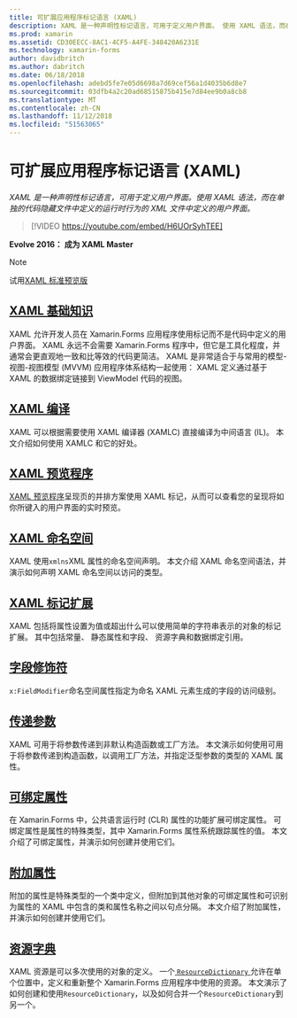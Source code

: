 ```yaml
---
title: 可扩展应用程序标记语言 (XAML)
description: XAML 是一种声明性标记语言，可用于定义用户界面。 使用 XAML 语法，而在单独的代码隐藏文件中定义的运行时行为的 XML 文件中定义的用户界面。
ms.prod: xamarin
ms.assetid: CD30EECC-8AC1-4CF5-A4FE-348420A6231E
ms.technology: xamarin-forms
author: davidbritch
ms.author: dabritch
ms.date: 06/18/2018
ms.openlocfilehash: adebd5fe7e05d6698a7d69cef56a1d4035b6d8e7
ms.sourcegitcommit: 03dfb4a2c20ad68515875b415e7d84ee9b0a8cb8
ms.translationtype: MT
ms.contentlocale: zh-CN
ms.lasthandoff: 11/12/2018
ms.locfileid: "51563065"
---
```

# <a name="extensible-application-markup-language-xaml"></a>可扩展应用程序标记语言 (XAML)

_XAML 是一种声明性标记语言，可用于定义用户界面。使用 XAML 语法，而在单独的代码隐藏文件中定义的运行时行为的 XML 文件中定义的用户界面。_

> [!VIDEO https://youtube.com/embed/H6UOrSyhTEE]

**Evolve 2016： 成为 XAML Master**

> [!NOTE]
> 试用[XAML 标准预览版](standard/index.md)

<a name="xaml" />

## <a name="xaml-basicsxaml-basicsindexmd"></a>[XAML 基础知识](xaml-basics/index.md)

XAML 允许开发人员在 Xamarin.Forms 应用程序使用标记而不是代码中定义的用户界面。 XAML 永远不会需要 Xamarin.Forms 程序中，但它是工具化程度，并通常会更直观地一致和比等效的代码更简洁。 XAML 是非常适合于与常用的模型-视图-视图模型 (MVVM) 应用程序体系结构一起使用： XAML 定义通过基于 XAML 的数据绑定链接到 ViewModel 代码的视图。

## <a name="xaml-compilationxamlcmd"></a>[XAML 编译](xamlc.md)

XAML 可以根据需要使用 XAML 编译器 (XAMLC) 直接编译为中间语言 (IL)。 本文介绍如何使用 XAMLC 和它的好处。

## <a name="xaml-previewerxaml-previewermd"></a>[XAML 预览程序](xaml-previewer.md)

[XAML 预览程序](~/xamarin-forms/xaml/xaml-previewer.md)呈现页的并排方案使用 XAML 标记，从而可以查看您的呈现将如你所键入的用户界面的实时预览。

## <a name="xaml-namespacesnamespacesmd"></a>[XAML 命名空间](namespaces.md)

XAML 使用`xmlns`XML 属性的命名空间声明。 本文介绍 XAML 命名空间语法，并演示如何声明 XAML 命名空间以访问的类型。

## <a name="xaml-markup-extensionsmarkup-extensionsindexmd"></a>[XAML 标记扩展](markup-extensions/index.md)

XAML 包括将属性设置为值或超出什么可以使用简单的字符串表示的对象的标记扩展。 其中包括常量、 静态属性和字段、 资源字典和数据绑定引用。

## <a name="field-modifiersfield-modifiersmd"></a>[字段修饰符](field-modifiers.md)

`x:FieldModifier`命名空间属性指定为命名 XAML 元素生成的字段的访问级别。

## <a name="passing-argumentspassing-argumentsmd"></a>[传递参数](passing-arguments.md)

XAML 可用于将参数传递到非默认构造函数或工厂方法。 本文演示如何使用可用于将参数传递到构造函数，以调用工厂方法，并指定泛型参数的类型的 XAML 属性。

## <a name="bindable-propertiesbindable-propertiesmd"></a>[可绑定属性](bindable-properties.md)

在 Xamarin.Forms 中，公共语言运行时 (CLR) 属性的功能扩展可绑定属性。 可绑定属性是属性的特殊类型，其中 Xamarin.Forms 属性系统跟踪属性的值。 本文介绍了可绑定属性，并演示如何创建并使用它们。

## <a name="attached-propertiesattached-propertiesmd"></a>[附加属性](attached-properties.md)

附加的属性是特殊类型的一个类中定义，但附加到其他对象的可绑定属性和可识别为属性的 XAML 中包含的类和属性名称之间以句点分隔。 本文介绍了附加属性，并演示如何创建并使用它们。

## <a name="resource-dictionariesresource-dictionariesmd"></a>[资源字典](resource-dictionaries.md)

XAML 资源是可以多次使用的对象的定义。 一个[ `ResourceDictionary` ](xref:Xamarin.Forms.ResourceDictionary)允许在单个位置中，定义和重新整个 Xamarin.Forms 应用程序中使用的资源。 本文演示了如何创建和使用`ResourceDictionary`，以及如何合并一个`ResourceDictionary`到另一个。
